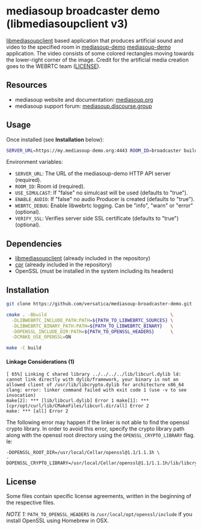 # mediasoup broadcaster demo (libmediasoupclient v3)

[libmediasoupclient][libmediasoupclient] based application that produces artificial sound and video to the specified room in [mediasoup-demo] [mediasoup-demo] application. The video consists of some colored rectangles moving towards the lower-right corner of the image. Credit for the artificial media creation goes to the WEBRTC team ([LICENSE](https://webrtc.googlesource.com/src/+/refs/heads/master/LICENSE)).


## Resources

* mediasoup website and documentation: [mediasoup.org](https://mediasoup.org)
* mediasoup support forum: [mediasoup.discourse.group](https://mediasoup.discourse.group)


## Usage

Once installed (see **Installation** below):

```bash
SERVER_URL=https://my.mediasoup-demo.org:4443 ROOM_ID=broadcaster build/broadcaster
```

Environment variables:

* `SERVER_URL`: The URL of the mediasoup-demo HTTP API server (required).
* `ROOM_ID`: Room id (required).
* `USE_SIMULCAST`: If "false" no simulcast will be used (defaults to "true").
* `ENABLE_AUDIO`: If "false" no audio Producer is created (defaults to "true").
* `WEBRTC_DEBUG`: Enable libwebrtc logging. Can be "info", "warn" or "error" (optional).
* `VERIFY_SSL`: Verifies server side SSL certificate (defaults to "true") (optional).

## Dependencies

* [libmediasoupclient][libmediasoupclient] (already included in the repository)
* [cpr][cpr] (already included in the repository)
* OpenSSL (must be installed in the system including its headers)


## Installation

```bash
git clone https://github.com/versatica/mediasoup-broadcaster-demo.git

cmake . -Bbuild                                              \
  -DLIBWEBRTC_INCLUDE_PATH:PATH=${PATH_TO_LIBWEBRTC_SOURCES} \
  -DLIBWEBRTC_BINARY_PATH:PATH=${PATH_TO_LIBWEBRTC_BINARY}   \
  -DOPENSSL_INCLUDE_DIR:PATH=${PATH_TO_OPENSSL_HEADERS}      \
  -DCMAKE_USE_OPENSSL=ON

make -C build
```

#### Linkage Considerations (1)

```
[ 65%] Linking C shared library ../../../../lib/libcurl.dylib ld: cannot link directly with dylib/framework, your binary is not an allowed client of /usr/lib/libcrypto.dylib for architecture x86_64 clang: error: linker command failed with exit code 1 (use -v to see invocation)
make[2]: *** [lib/libcurl.dylib] Error 1 make[1]: *** [cpr/opt/curl/lib/CMakeFiles/libcurl.dir/all] Error 2
make: *** [all] Error 2
```

The following error may happen if the linker is not able to find the openssl crypto library. In order to avoid this error, specify the crypto library path along with the openssl root directory using the `OPENSSL_CRYPTO_LIBRARY` flag. Ie:

```
-DOPENSSL_ROOT_DIR=/usr/local/Cellar/openssl@1.1/1.1.1h \
-DOPENSSL_CRYPTO_LIBRARY=/usr/local/Cellar/openssl@1.1/1.1.1h/lib/libcrypto.1.1.dylib
```



## License

Some files contain specific license agreements, written in the beginning of the respective files.

*NOTE 1:* `PATH_TO_OPENSSL_HEADERS` is `/usr/local/opt/openssl/include` if you install OpenSSL using Homebrew in OSX.

[mediasoup-demo]: https://github.com/versatica/mediasoup-demo
[libmediasoupclient]: https://github.com/versatica/libmediasoupclient
[cpr]: https://github.com/whoshuu/cpr
